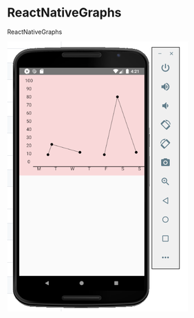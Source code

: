 # ReactNativeGraphs
ReactNativeGraphs

![alt text](https://github.com/musmanrafiq/ReactNativeGraphs/blob/master/screenshoots/image.png?raw=true)

